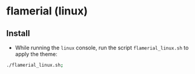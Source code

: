 # flamerial (linux)

## Install

- While running the `linux` console, run the script `flamerial_linux.sh` to
  apply the theme:

```sh
./flamerial_linux.sh;
```
